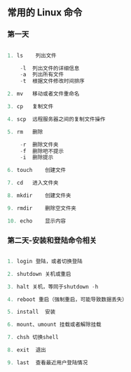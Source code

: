 ## 常用的 Linux 命令

### 第一天

```javascript

1. ls    列出文件

    -l  列出文件的详细信息
    -a  列出所有文件
    -t  根据文件修改时间排序

2. mv   移动或者文件重命名

3. cp   复制文件

4. scp  远程服务器之间的复制文件操作

5. rm   删除

    -r  删除文件夹
    -f  删除吧不提示
    -i  删除提示

6. touch    创建文件

7. cd   进入文件夹

8. mkdir    创建文件夹

9. rmdir    删除空文件夹

10. echo    显示内容

```

### 第二天-安装和登陆命令相关

```javascript

1. login 登陆，或者切换登陆

2. shutdown 关机或重启

3. halt 关机，等同于shutdown -h

4. reboot 重启（强制重启，可能导致数据丢失）

5. install  安装

6. mount、umount 挂载或者解除挂载

7. chsh 切换shell

8. exit  退出

9. last  查看最近用户登陆情况

```
